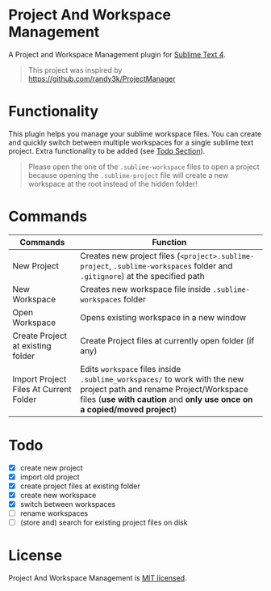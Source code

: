 # Project And Workspace Management
A Project and Workspace Management plugin for [Sublime Text 4](https://www.sublimetext.com).
> This project was inspired by https://github.com/randy3k/ProjectManager

# Functionality
This plugin helps you manage your sublime workspace files. You can create and quickly switch between multiple workspaces for a single sublime text project. Extra functionality to be added (see [Todo Section](https://github.com/tshrpl/ProjectManagement#Todo)).
> Please open the one of the `.sublime-workspace` files to open a project because opening the `.sublime-project` file will create a new workspace at the root instead of the hidden folder!

# Commands
| Commands       | Function |
|----------------|----------|
| New Project    | Creates new project files (`<project>.sublime-project`, `.sublime-workspaces` folder and `.gitignore`) at the specified path |
| New Workspace  | Creates new workspace file inside `.sublime-workspaces` folder |
| Open Workspace | Opens existing workspace in a new window |
| Create Project at existing folder | Create Project files at currently open folder (if any) |
| Import Project Files At Current Folder | Edits `workspace` files inside `.sublime_workspaces/` to work with the new project path and rename Project/Workspace files (__use with caution__ and __only use once on a copied/moved project__)

# Todo
- [x] create new project
- [x] import old project
- [x] create project files at existing folder
- [x] create new workspace
- [x] switch between workspaces
- [ ] rename workspaces
- [ ] (store and) search for existing project files on disk

# License
Project And Workspace Management is [MIT licensed](https://github.com/tshrpl/ProjectManagement/blob/master/LICENSE.txt).
